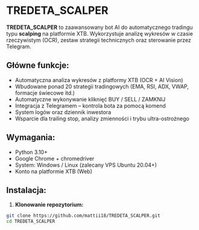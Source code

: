 # TREDETA_SCALPER

**TREDETA_SCALPER** to zaawansowany bot AI do automatycznego tradingu typu **scalping** na platformie XTB. Wykorzystuje analizę wykresów w czasie rzeczywistym (OCR), zestaw strategii technicznych oraz sterowanie przez Telegram.

## Główne funkcje:
- Automatyczna analiza wykresów z platformy XTB (OCR + AI Vision)
- Wbudowane ponad 20 strategii tradingowych (EMA, RSI, ADX, VWAP, formacje świecowe itd.)
- Automatyczne wykonywanie kliknięć BUY / SELL / ZAMKNIJ
- Integracja z Telegramem – kontrola bota za pomocą komend
- System logów oraz dziennik inwestora
- Wsparcie dla trailing stop, analizy zmienności i trybu ultra-ostrożnego

## Wymagania:
- Python 3.10+
- Google Chrome + chromedriver
- System: Windows / Linux (zalecany VPS Ubuntu 20.04+)
- Konto na platformie XTB (Web)

## Instalacja:

1. **Klonowanie repozytorium:**
```bash
git clone https://github.com/mattii18/TREDETA_SCALPER.git
cd TREDETA_SCALPER

